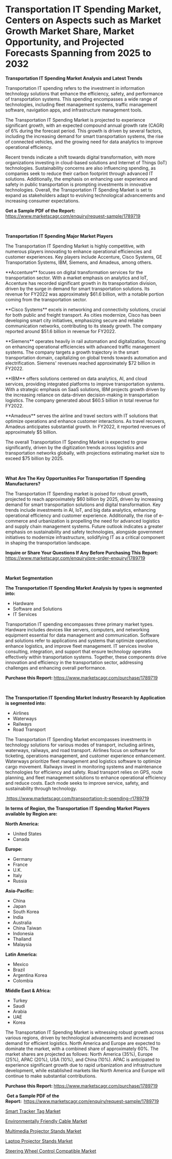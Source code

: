 <p><h1>Transportation IT Spending Market, Centers on Aspects such as Market Growth Market Share, Market Opportunity, and Projected Forecasts Spanning from 2025 to 2032</h1></p><p><strong>Transportation IT Spending Market Analysis and Latest Trends</strong></p>
<p><p>Transportation IT spending refers to the investment in information technology solutions that enhance the efficiency, safety, and performance of transportation systems. This spending encompasses a wide range of technologies, including fleet management systems, traffic management software, navigation apps, and infrastructure management tools.</p><p>The Transportation IT Spending Market is projected to experience significant growth, with an expected compound annual growth rate (CAGR) of 6% during the forecast period. This growth is driven by several factors, including the increasing demand for smart transportation systems, the rise of connected vehicles, and the growing need for data analytics to improve operational efficiency.</p><p>Recent trends indicate a shift towards digital transformation, with more organizations investing in cloud-based solutions and Internet of Things (IoT) technologies. Sustainability concerns are also influencing spending, as companies seek to reduce their carbon footprint through advanced IT solutions. Additionally, the emphasis on enhancing user experience and safety in public transportation is prompting investments in innovative technologies. Overall, the Transportation IT Spending Market is set to expand as stakeholders adapt to evolving technological advancements and increasing consumer expectations.</p></p>
<p><strong>Get a Sample PDF of the Report:&nbsp;</strong> <a href="https://www.marketscagr.com/enquiry/request-sample/1789719?utm_campaign=3001&utm_medium=2&utm_source=Github&utm_content=ia&utm_term=25032025&utm_id=transportation-it-spending">https://www.marketscagr.com/enquiry/request-sample/1789719</a></p>
<p>&nbsp;</p>
<p><strong>Transportation IT Spending Major Market Players</strong></p>
<p><p>The Transportation IT Spending Market is highly competitive, with numerous players innovating to enhance operational efficiencies and customer experiences. Key players include Accenture, Cisco Systems, GE Transportation Systems, IBM, Siemens, and Amadeus, among others.</p><p>**Accenture** focuses on digital transformation services for the transportation sector. With a market emphasis on analytics and IoT, Accenture has recorded significant growth in its transportation division, driven by the surge in demand for smart transportation solutions. Its revenue for FY2022 was approximately $61.6 billion, with a notable portion coming from the transportation sector.</p><p>**Cisco Systems** excels in networking and connectivity solutions, crucial for both public and freight transport. As cities modernize, Cisco has been developing smart city initiatives, emphasizing secure and reliable communication networks, contributing to its steady growth. The company reported around $51.6 billion in revenue for FY2022.</p><p>**Siemens** operates heavily in rail automation and digitalization, focusing on enhancing operational efficiencies with advanced traffic management systems. The company targets a growth trajectory in the smart transportation domain, capitalizing on global trends towards automation and electrification. Siemens' revenues reached approximately $72 billion in FY2022.</p><p>**IBM** offers solutions centered on data analytics, AI, and cloud services, providing integrated platforms to improve transportation systems. With a strategic emphasis on SaaS solutions, IBM projects growth driven by the increasing reliance on data-driven decision-making in transportation logistics. The company generated about $60.5 billion in total revenue for FY2022.</p><p>**Amadeus** serves the airline and travel sectors with IT solutions that optimize operations and enhance customer interactions. As travel recovers, Amadeus anticipates substantial growth. In FY2022, it reported revenues of approximately $5 billion.</p><p>The overall Transportation IT Spending Market is expected to grow significantly, driven by the digitization trends across logistics and transportation networks globally, with projections estimating market size to exceed $75 billion by 2025.</p></p>
<p>&nbsp;</p>
<p><strong>What Are The Key Opportunities For Transportation IT Spending Manufacturers?</strong></p>
<p><p>The Transportation IT Spending market is poised for robust growth, projected to reach approximately $60 billion by 2025, driven by increasing demand for smart transportation solutions and digital transformation. Key trends include investments in AI, IoT, and big data analytics, enhancing operational efficiency and customer experience. Additionally, the rise of e-commerce and urbanization is propelling the need for advanced logistics and supply chain management systems. Future outlook indicates a greater emphasis on sustainability and safety technologies, alongside government initiatives to modernize infrastructure, solidifying IT as a critical component in shaping the transportation landscape.</p></p>
<p><strong>Inquire or Share Your Questions If Any Before Purchasing This Report:</strong> <a href="https://www.marketscagr.com/enquiry/pre-order-enquiry/1789719?utm_campaign=3001&utm_medium=2&utm_source=Github&utm_content=ia&utm_term=25032025&utm_id=transportation-it-spending">https://www.marketscagr.com/enquiry/pre-order-enquiry/1789719</a></p>
<p>&nbsp;</p>
<p><strong>Market Segmentation</strong></p>
<p><strong>The Transportation IT Spending Market Analysis by types is segmented into:</strong></p>
<p><ul><li>Hardware</li><li>Software and Solutions</li><li>IT Services</li></ul></p>
<p><p>Transportation IT spending encompasses three primary market types. Hardware includes devices like servers, computers, and networking equipment essential for data management and communication. Software and solutions refer to applications and systems that optimize operations, enhance logistics, and improve fleet management. IT services involve consulting, integration, and support that ensure technology operates effectively within transportation systems. Together, these components drive innovation and efficiency in the transportation sector, addressing challenges and enhancing overall performance.</p></p>
<p><strong>Purchase this Report:&nbsp;</strong><a href="https://www.marketscagr.com/purchase/1789719?utm_campaign=3001&utm_medium=2&utm_source=Github&utm_content=ia&utm_term=25032025&utm_id=transportation-it-spending">https://www.marketscagr.com/purchase/1789719</a></p>
<p>&nbsp;</p>
<p><strong>The Transportation IT Spending Market Industry Research by Application is segmented into:</strong></p>
<p><ul><li>Airlines</li><li>Waterways</li><li>Railways</li><li>Road Transport</li></ul></p>
<p><p>The Transportation IT Spending Market encompasses investments in technology solutions for various modes of transport, including airlines, waterways, railways, and road transport. Airlines focus on software for ticketing, operations management, and customer experience enhancement. Waterways prioritize fleet management and logistics software to optimize cargo movement. Railways invest in monitoring systems and maintenance technologies for efficiency and safety. Road transport relies on GPS, route planning, and fleet management solutions to enhance operational efficiency and reduce costs. Each mode seeks to improve service, safety, and sustainability through technology.</p></p>
<p><a href="https://www.marketscagr.com/transportation-it-spending-r1789719?utm_campaign=3001&utm_medium=2&utm_source=Github&utm_content=ia&utm_term=25032025&utm_id=transportation-it-spending">&nbsp;https://www.marketscagr.com/transportation-it-spending-r1789719</a></p>
<p><strong>In terms of Region, the Transportation IT Spending Market Players available by Region are:</strong></p>
<p>
    <p> <strong> North America: </strong>
        <ul>
            <li>United States</li>
            <li>Canada</li>
        </ul>
        </p> 
    <p> <strong> Europe: </strong>
        <ul>
            <li>Germany</li>
            <li>France</li>
            <li>U.K.</li>
            <li>Italy</li>
            <li>Russia</li>
        </ul>
        </p> 
    <p> <strong> Asia-Pacific: </strong>
        <ul>
            <li>China</li>
            <li>Japan</li>
            <li>South Korea</li>
            <li>India</li>
            <li>Australia</li>
            <li>China Taiwan</li>
            <li>Indonesia</li>
            <li>Thailand</li>
            <li>Malaysia</li>
        </ul>
        </p> 
    <p> <strong> Latin America: </strong>
        <ul>
            <li>Mexico</li>
            <li>Brazil</li>
            <li>Argentina Korea</li>
            <li>Colombia</li>
        </ul>
        </p> 
    <p> <strong> Middle East & Africa: </strong>
        <ul>
            <li>Turkey</li>
            <li>Saudi</li>
            <li>Arabia</li>
            <li>UAE</li>
            <li>Korea</li>
        </ul>
    </p>
    </p>
<p><p>The Transportation IT Spending Market is witnessing robust growth across various regions, driven by technological advancements and increased demand for efficient logistics. North America and Europe are expected to dominate the market, with a combined share of approximately 60%. The market shares are projected as follows: North America (35%), Europe (25%), APAC (20%), USA (10%), and China (10%). APAC is anticipated to experience significant growth due to rapid urbanization and infrastructure development, while established markets like North America and Europe will continue to make substantial contributions.</p></p>
<p><strong>Purchase this Report: </strong><a href="https://www.marketscagr.com/purchase/1789719?utm_campaign=3001&utm_medium=2&utm_source=Github&utm_content=ia&utm_term=25032025&utm_id=transportation-it-spending">https://www.marketscagr.com/purchase/1789719</a></p>
<p>&nbsp;<strong>Get a Sample PDF of the Report:&nbsp;&nbsp;</strong><a href="https://www.marketscagr.com/enquiry/request-sample/1789719?utm_campaign=3001&utm_medium=2&utm_source=Github&utm_content=ia&utm_term=25032025&utm_id=transportation-it-spending">https://www.marketscagr.com/enquiry/request-sample/1789719</a></p>
<p><strong></strong></p>
<p><p><a href="https://www.linkedin.com/pulse/market-size-growth-smart-tracker-tag-markrt-upcoming-years-rtkff?utm_campaign=3001&utm_medium=2&utm_source=Github&utm_content=ia&utm_term=25032025&utm_id=transportation-it-spending">Smart Tracker Tag Market</a></p><p><a href="https://github.com/amoakuolaopa/Market-Research-Report-List-1/blob/main/environmentally-friendly-cable-market.md?utm_campaign=3001&utm_medium=2&utm_source=Github&utm_content=ia&utm_term=25032025&utm_id=transportation-it-spending">Environmentally Friendly Cable Market</a></p><p><a href="https://www.linkedin.com/pulse/complete-swot-analysis-multimedia-projector-stands-market-industry-zv3lf?utm_campaign=3001&utm_medium=2&utm_source=Github&utm_content=ia&utm_term=25032025&utm_id=transportation-it-spending">Multimedia Projector Stands Market</a></p><p><a href="https://www.linkedin.com/pulse/exploring-147-growth-laptop-projector-stands-market-2032-key-jc9df?utm_campaign=3001&utm_medium=2&utm_source=Github&utm_content=ia&utm_term=25032025&utm_id=transportation-it-spending">Laptop Projector Stands Market</a></p><p><a href="https://www.linkedin.com/pulse/steering-wheel-control-compatible-market-dynamics-application-cuezf?utm_campaign=3001&utm_medium=2&utm_source=Github&utm_content=ia&utm_term=25032025&utm_id=transportation-it-spending">Steering Wheel Control Compatible Market</a></p></p>